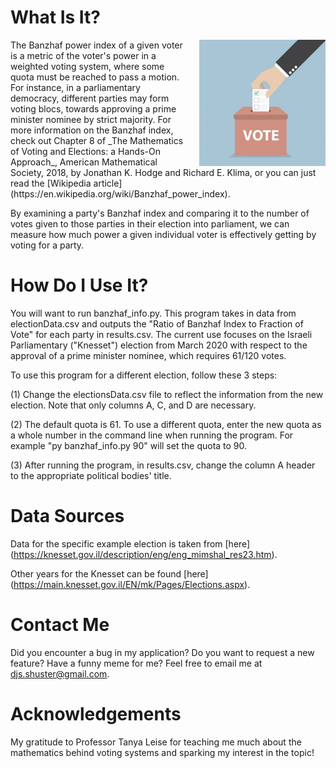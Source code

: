 # What Is It?
<img src="Images/vote-pic.jpg" alt="silhouette of voting" width="40%" height="40%" align="right" style="float:right; padding-left:20px"/>
The Banzhaf power index of a given voter is a metric of the voter's power in a weighted voting system, where some quota must be reached to pass a motion. For instance, in a parliamentary democracy, different parties may form voting blocs, towards approving a prime minister nominee by strict majority. For more information on the Banzhaf index, check out Chapter 8 of _The Mathematics of Voting and Elections: a Hands-On Approach_, American Mathematical Society, 2018, by Jonathan K. Hodge and Richard E. Klima, or you can just read the [Wikipedia article](https://en.wikipedia.org/wiki/Banzhaf_power_index).

By examining a party's Banzhaf index and comparing it to the number of votes given to those parties in their election into parliament, we can measure how much power a given individual voter is effectively getting by voting for a party.

# How Do I Use It?
You will want to run banzhaf_info.py. This program takes in data from electionData.csv and outputs the "Ratio of Banzhaf Index to Fraction of Vote" for each party in results.csv.
The current use focuses on the Israeli Parliamentary ("Knesset") election from March 2020 with respect to the approval of a prime minister nominee, which requires 61/120 votes.

To use this program for a different election, follow these 3 steps:

(1) Change the electionsData.csv file to reflect the information from the new election. Note that only columns A, C, and D are necessary.

(2) The default quota is 61. To use a different quota, enter the new quota as a whole number in the command line when running the program. For example "py banzhaf_info.py 90" will set the quota to 90.

(3) After running the program, in results.csv, change the column A header to the appropriate political bodies' title.

# Data Sources
Data for the specific example election is taken from [here] (https://knesset.gov.il/description/eng/eng_mimshal_res23.htm).

Other years for the Knesset can be found [here] (https://main.knesset.gov.il/EN/mk/Pages/Elections.aspx).

# Contact Me
Did you encounter a bug in my application? Do you want to request a new feature? Have a funny meme for me? Feel free to email me at djs.shuster@gmail.com.

# Acknowledgements
My gratitude to Professor Tanya Leise for teaching me much about the mathematics behind voting systems and sparking my interest in the topic!
